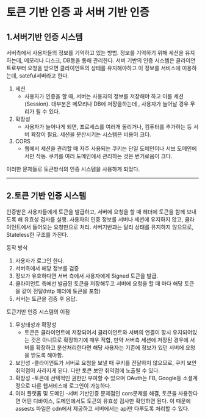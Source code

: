 # 토큰 기반 인증 과 서버 기반 인증



## 1.서버기반 인증 시스템

서버측에서 사용자들의 정보를 기억하고 있는 방법.
정보를 기억하기 위해 세션을 유지하는데, 메모리나 디스크, DB등을 통해 관리한다.
서버 기반의 인증 시스템은 클라이언트로부터 요청을 받으면 클라이언트의 상태를 유지해야하고 이 정보를 서비스에 이용하는데, sateful서버라고 한다.

1. 세션
   - 사용자가 인증을 할 때, 서버는 사용자의 정보를 저장해야 하고 이를 세션(Session). 대부분은 메모리나 DB에 저장을하는데 , 사용자가 늘어날 경우 무리가 될 수 있다. 
2. 확장성
   - 사용자가 늘어나게 되면, 프로세스를 여러개 돌리거나, 컴퓨터를 추가하는 등 서버 확장이 필요. 세션을 분산시키는 시스템은 비용이 크다.
3. CORS
   - 웹에서 세션을 관리할 때 자주 사용되는 쿠키는 단일 도메인이나 서브 도메인에서만 작동. 쿠키를 여러 도메인에서 관리하는 것은 번거로움이 크다.

이러한 문제들로 토큰방식의 인증 시스템을 사용하게 되었다.

---
## 2.토큰 기반 인증 시스템

인증받은 사용자들에게 토큰을 발급하고, 서버에 요청을 할 때 헤더에 토큰을 함께 보내도록 해 유효성 검사를 실행.
사용자의 인증 정보를 서버나 세션에 유지하지 않고, 클라이언트에서 들어오는 요청만으로 처리.
서버기반과는 달리 상태를 유지하지 않으므로, Stateless한 구조를 가진다.

동작 방식 
1. 사용자가 로그인 한다.
2. 서버측에서 해당 정보를 검증
3. 정보가 유효하다면 서버 측에서 사용자에게 Signed 토큰을 발급.
4. 클라이언트 측에선 발급된 토큰을 저장해두고 서버에 요청을 할 때 마다 해당 토큰을 같이 전달(http 헤더에 토큰을 포함)
5. 서버는 토큰을 검증 후 응답.

토큰기반 인증 시스템의 이점

1. 무상태성과 확장성
   - 토큰은 클라이언트에 저장되어서 클라이언트와 서버의 연결이 항시 유지되어있는 것은 아니므로 확장하기에 매우 적합, 만약 서버측 세션에 저장된 경우에 서버를 확장하고 분산처리한다면 해당 사용자는 기존에 정보가 있던 서버에 요청을 받도록 해야함. 
2. 보안성
   -클라이언트가 서버로 요청을 보낼 때 쿠키를 전달하지 않으므로, 쿠키 보안 취약점이 사라지게 된다. 다만 토큰 보안 취약점에 노출될 수 있다.
3. 확장성
   -토큰에 선택적인 권한만 부여할 수 있으며 OAuth는 FB, Google등 소셜계정으로 다른 웹서비스에 로그인이 가능하다.
4. 여러 플랫폼 및 도메인
   -서버 기반인증 문제점인 cors문제를 해결, 토큰을 사용한다면 어떤 디바이스, 도메인에서도 토큰의 유효성 검사만 확인하면 된다. 이 때문에 assests 파일은 cdn에서 제공하고 서버에서는 api만 다루도록 처리할 수 있다.


